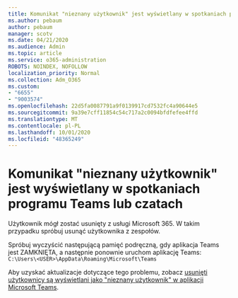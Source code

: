 ```yaml
---
title: Komunikat "nieznany użytkownik" jest wyświetlany w spotkaniach programu Teams lub czatach
ms.author: pebaum
author: pebaum
manager: scotv
ms.date: 04/21/2020
ms.audience: Admin
ms.topic: article
ms.service: o365-administration
ROBOTS: NOINDEX, NOFOLLOW
localization_priority: Normal
ms.collection: Adm_O365
ms.custom:
- "6655"
- "9003574"
ms.openlocfilehash: 22d5fa0087791a9f0139917cd7532fc4a90644e5
ms.sourcegitcommit: 9a39e7cff11854c54c717a2c0094bfdfefee4ffd
ms.translationtype: MT
ms.contentlocale: pl-PL
ms.lasthandoff: 10/01/2020
ms.locfileid: "48365249"
---
```

# <a name="unknown-user-appears-in-teams-meetings-or-chats"></a>Komunikat "nieznany użytkownik" jest wyświetlany w spotkaniach programu Teams lub czatach

Użytkownik mógł zostać usunięty z usługi Microsoft 365. W takim przypadku spróbuj usunąć użytkownika z zespołów.  

Spróbuj wyczyścić następującą pamięć podręczną, gdy aplikacja Teams jest ZAMKNIĘTA, a następnie ponownie uruchom aplikację Teams: `C:\Users\<USER>\AppData\Roaming\Microsoft\Teams`

Aby uzyskać aktualizacje dotyczące tego problemu, zobacz  [usunięti użytkownicy są wyświetlani jako "nieznany użytkownik" w aplikacji Microsoft Teams](https://docs.microsoft.com/MicrosoftTeams/troubleshoot/known-issues/removed-user-appears-as-unknown).

